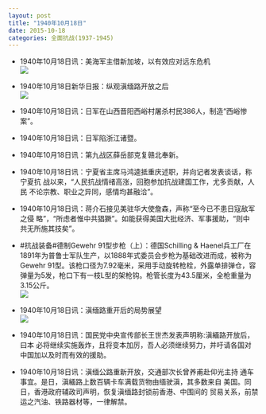 ```yaml
---
layout: post
title: "1940年10月18日"
date: 2015-10-18
categories: 全面抗战(1937-1945)
---
```


<meta name="referrer" content="no-referrer" />

- 1940年10月18日讯：美海军主借新加坡，以有效应对远东危机 <br/><img src="https://ww4.sinaimg.cn/large/aca367d8jw1ex5pitqrgej209a0hgjtu.jpg" />

- 1940年10月18日新华日报：纵观滇缅路开放之后 <br/><img src="https://ww3.sinaimg.cn/large/aca367d8jw1ex5ns88cs4j20s70xmx18.jpg" />

- 1940年10月18日讯：日军在山西晋阳西峪村屠杀村民386人，制造“西峪惨案”。 

- 1940年10月18日讯：日军陷浙江诸暨。 

- 1940年10月18日讯：第九战区薛岳部克复赣北奉新。 

- 1940年10月18日讯：宁夏省主席马鸿逵抵重庆述职，并向记者发表谈话，称宁夏抗 战以来，“人民抗战情绪高涨，回胞参加抗战建国工作，尤多贡献，人民 不论宗教、职业之异同，感情均甚融洽”。 

- 1940年10月18日讯：蒋介石接见美驻华大使詹森，声称“至今已不患日寇敌军之侵 略”，“所虑者惟中共猖獗”。如能获得美国大批经济、军事援助，“则中 共无所施其技矣”。 

- #抗战装备#德制Gewehr 91型步枪（上）：德国Schilling & Haenel兵工厂在1891年为普鲁士军队生产，以1888年式委员会步枪为基础改进而成，被称为Gewehr 91型。该枪口径为7.92毫米，采用手动旋转枪栓，外露单排弹仓，容弹量为5发，枪口下有一枝L型的架枪钩。枪管长度为43.5厘米，全枪重量为3.15公斤。   <br/><img src="https://ww2.sinaimg.cn/large/aca367d8jw1ex5241261qj20go1kcgtb.jpg" />

- 1940年10月18日讯：滇缅路重开后的局势展望 <br/><img src="https://ww2.sinaimg.cn/large/aca367d8jw1ex5197dxsej211v0htwky.jpg" />

- 1940年10月18日讯：国民党中央宣传部长王世杰发表声明称:滇緬路开放后，曰本 必将继续实施轰炸，且将变本加厉，吾人必须继续努力，并吁请各国对 中国加以及时而有效的援助。 

- 1940年10月18日讯：滇缅公路重新开放，交通部次长曾养甫赴仰光主持 通车事宜。是日，滇緬路上数百辆卡车满载货物由缅驶滇，其多数来自 美国。同日，香港政府辅政司声明，恢复滇缅路封锁前香港、中围间的 贸易关系，前禁运之汽油、铁路器材等，一律解禁。 

